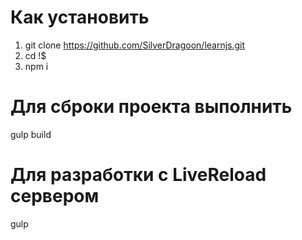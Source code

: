 # Как установить

1. git clone https://github.com/SilverDragoon/learnjs.git
2. cd !$
3. npm i

# Для сброки проекта выполнить

gulp build

# Для разработки с LiveReload сервером

gulp


